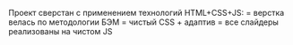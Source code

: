Проект сверстан с применением технологий HTML+CSS+JS:
= верстка велась по методологии БЭМ
= чистый CSS + адаптив
= все слайдеры реализованы на чистом JS
